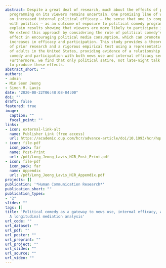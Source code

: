 ```yaml
---
abstract: Despite a great deal of research, much about the effects of political comedy
  programming on its viewers remains uncertain. One promising line of work has focused
  on increased internal political efficacy — the sense that one is competent to engage
  with politics — as an outcome of exposure to political comedy programs. This may
  explain results showing that viewers are more likely to participate in politics.
  We extend this approach by considering the role of political comedy’s “gateway”
  effect in encouraging political media consumption, which can promote additional
  increases in efficacy and participation. This study provides a theoretical synthesis
  of prior research and a rigorous empirical test using a representative panel survey
  of adults in the United States, providing evidence of a relationship between political
  comedy and participation with both news use and internal efficacy serving as mediators.
  Furthermore, we find that only political satire, not late-night talk shows, appear
  to produce these effects.
abstract_short: ""
authors:
- admin
- Min Seon Jeong
- Simon M. Lavis
date: "2020-08-22T06:48:08-04:00"
doi: ""
draft: false
featured: true
image:
  caption: ""
  focal_point: ""
links:
- icon: external-link-alt
  name: Publisher Link (free access)
  url: https://academic.oup.com/hcr/advance-article/doi/10.1093/hcr/hqaa011/5929326?guestAccessKey=28136606-889c-4e9f-8163-d893e0b8ba5f
- icon: file-pdf
  icon_pack: far
  name: Post-Print
  url: /pdf/Long_Jeong_Lavis_HCR_Post_Print.pdf
- icon: file-pdf
  icon_pack: far
  name: Appendix
  url: /pdf/Long_Jeong_Lavis_HCR_Appendix.pdf
projects: []
publication: '*Human Communication Research*'
publication_short: ""
publication_types:
- "2"
slides: ""
tags: []
title: 'Political comedy as a gateway to news use, internal efficacy, and participation:
  A longitudinal mediation analysis'
url_code: ""
url_dataset: ""
url_pdf: ""
url_poster: ""
url_preprint: ""
url_project: ""
url_slides: ""
url_source: ""
url_video: ""
---
```

